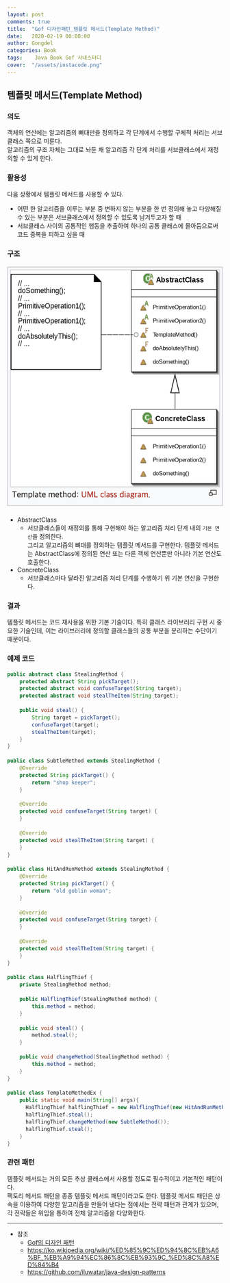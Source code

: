 ```yaml
---
layout: post
comments: true
title:  "Gof 디자인패턴_템플릿 메서드(Template Method)"
date:   2020-02-19 00:00:00
author: Gongdel
categories: Book
tags:	 Java Book Gof 사내스터디
cover:  "/assets/instacode.png"
---
```

## 템플릿 메서드(Template Method)
### 의도
객체의 연산에는 알고리즘의 뼈대만을 정의하고 각 단계에서 수행할 구체적 처리는 서브클래스 쪽으로 미룬다.  
알고리즘의 구조 자체는 그대로 놔둔 채 알고리즘 각 단계 처리를 서브클래스에서 재정의할 수 있게 한다.

### 활용성
다음 상황에서 템플릿 메서드를 사용할 수 있다.
+ 어떤 한 알고리즘을 이루는 부분 중 변하지 않는 부분을 한 번 정의해 놓고 다양해질 수 있는 부분은 서브클래스에서 정의할 수 있도록 남겨두고자 할 때  
+ 서브클래스 사이의 공통적인 행동을 추출하여 하나의 공통 클래스에 몰아둠으로써 코드 중복을 피하고 싶을 때

### 구조
![alt](/assets/gof/images/gof-design-patterns-templateMethod.png)

+ AbstractClass
	- 서브클래스들이 재정의를 통해 구현해야 하는 알고리즘 처리 단계 내의 `기본 연산`을 정의한다.  
	그리고 알고리즘의 뼈대를 정의하는 템플릿 메서드를 구현한다. 템플릿 메서드는 AbstractClass에 정의된 연산 또는 다른 객체 연산뿐만 아니라 기본 연산도 호출한다.
+ ConcreteClass
	- 서브클래스마다 달라진 알고리즘 처리 단계를 수행하기 위 기본 연산을 구현한다.
	
### 결과
템플릿 메서드는 코드 재사용을 위한 기본 기술이다. 특히 클래스 라이브러리 구현 시 중요한 기술인데, 이는 라이브러리에 정의할 클래스들의 공통 부분을 분리하는 수단이기 때문이다.

### 예제 코드
~~~java
public abstract class StealingMethod {
	protected abstract String pickTarget();
	protected abstract void confuseTarget(String target);
	protected abstract void stealTheItem(String target);
	
	public void steal() {
		String target = pickTarget();
		confuseTarget(target);
		stealTheItem(target);
	}
}

public class SubtleMethod extends StealingMethod {
	@Override
	protected String pickTarget() {
		return "shop keeper";
	}
	
	@Override
	protected void confuseTarget(String target) {
	}
	
	@Override
	protected void stealTheItem(String target) {
	}
}

public class HitAndRunMethod extends StealingMethod {
	@Override
	protected String pickTarget() {
		return "old goblin woman";
	}
	
	@Override
	protected void confuseTarget(String target) {
	}
	
	@Override
	protected void stealTheItem(String target) {
	}
}

public class HalflingThief {
	private StealingMethod method;
	
	public HalflingThief(StealingMethod method) {
		this.method = method;
	}
	
	public void steal() {
		method.steal();
	}
	
	public void changeMethod(StealingMethod method) {
		this.method = method;
	}
}

public class TemplateMethodEx {
	public static void main(String[] args){
	  HalflingThief halflingThief = new HalflingThief(new HitAndRunMethod());
	  halflingThief.steal();
	  halflingThief.changeMethod(new SubtleMethod());
	  halflingThief.steal();
	}
}
~~~

### 관련 패턴
템플릿 메서드는 거의 모든 추상 클래스에서 사용할 정도로 필수적이고 기본적인 패턴이다.  
팩토리 메서드 패턴을 종종 템플릿 메서드 패턴이라고도 한다. 템플릿 메서드 패턴은 상속을 이용하여 다양한 알고리즘을 만들어 낸다는 점에서는 전략 패턴과 관계가 있으며, 각 전략들은 위임을 통하여 전체 알고리즘을 다양화한다.  
  
  
---

- 참조
	+ [Gof의 디자인 패턴](https://www.google.com/search?newwindow=1&sxsrf=ACYBGNTM3TLPpNtM8XVERiP7AyPyLDi3sQ%3A1572758465286&ei=wWO-XfOOEcTGmAWs26i4Cw&q=gof%EC%9D%98+%EB%94%94%EC%9E%90%EC%9D%B8%ED%8C%A8%ED%84%B4&oq=gof&gs_l=psy-ab.1.1.35i39l2j0i67j0j0i131l4j0j0i131.1801221.1802149..1803884...0.1..0.188.465.0j3......0....1..gws-wiz.......0i71.wMtI5vf-WEU)	
	+ <https://ko.wikipedia.org/wiki/%ED%85%9C%ED%94%8C%EB%A6%BF_%EB%A9%94%EC%86%8C%EB%93%9C_%ED%8C%A8%ED%84%B4>
	+ <https://github.com/iluwatar/java-design-patterns>
